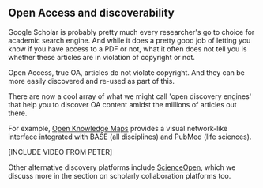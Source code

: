 ## Open Access and discoverability <a name="discoverability"></a>

Google Scholar is probably pretty much every researcher's go to choice for academic search engine. And while it does a pretty good job of letting you know if you have access to a PDF or not, what it often does not tell you is whether these articles are in violation of copyright or not.

Open Access, true OA, articles do not violate copyright. And they can be more easily discovered and re-used as part of this.

There are now a cool array of what we might call 'open discovery engines' that help you to discover OA content amidst the millions of articles out there.

For example, [Open Knowledge Maps](https://openknowledgemaps.org/) provides a visual network-like interface integrated with BASE (all disciplines) and PubMed (life sciences).

[INCLUDE VIDEO FROM PETER]

Other alternative discovery platforms include [ScienceOpen](https://www.scienceopen.com/), which we discuss more in the section on scholarly collaboration platforms too.